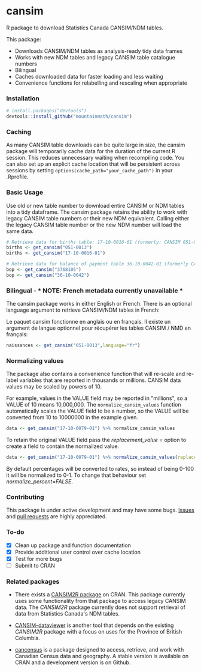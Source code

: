 # cansim

R package to download Statistics Canada CANSIM/NDM tables.

This package:

* Downloads CANSIM/NDM tables as analysis-ready tidy data frames
* Works with new NDM tables and legacy CANSIM table catalogue numbers
* Bilingual
* Caches downloaded data for faster loading and less waiting
* Convenience functions for relabelling and rescaling when appropriate

### Installation
```r
# install.packages("devtools")
devtools::install_github("mountainmath/cansim")
```

### Caching

As many CANSIM table downloads can be quite large in size, the cansim package will temporarily cache data for the duration of the current R session. This reduces unnecessary waiting when recompiling code. You can also set up an explicit cache location that will be persistent across sessions by setting `options(cache_path="your_cache_path")` in your .Rprofile. 

### Basic Usage

Use old or new table number to download entire CANSIM or NDM tables into a tidy dataframe. The cansim package retains the ability to work with legacy CANSIM table numbers or their new NDM equivalent. Calling either the legacy CANSIM table number or the new NDM number will load the same data. 
```r
# Retrieve data for births table: 17-10-0016-01 (formerly: CANSIM 051-0013)
births <- get_cansim("051-0013")
births <- get_cansim("17-10-0016-01")

# Retrieve data for balance of payment table 36-10-0042-01 (formerly CANSIM  376-8105)
bop <- get_cansim("3768105")
bop <- get_cansim("36-10-0042")
```    

### Bilingual - * NOTE: French metadata currently unavailable * 

The cansim package works in either English or French. There is an optional language argument to retrieve CANSIM/NDM tables in French: 

Le paquet cansim fonctionne en anglais ou en français. Il existe un argument de langue optionnel pour récupérer les tables CANSIM / NMD en français:
```r
naissances <- get_cansim("051-0013",language="fr")
```    

### Normalizing values

The package also contains a convenience function that will re-scale and re-label variables that are reported in thousands or millions. CANSIM data values may be scaled by powers of 10. 

For example, values in the VALUE field may be reported in "millions", so a VALUE of 10 means 10,000,000. The `normalize_cansim_values` function automatically scales the VALUE field to be a number, so the VALUE will be converted from 10 to 10000000 in the example given.
```r
data <- get_cansim("17-10-0079-01") %>% normalize_cansim_values
``` 

To retain the original VALUE field pass the *replacement_value = <your field name>* option to create a field to contain the normailzed value.
```r
data <- get_cansim("17-10-0079-01") %>% normalize_cansim_values(replacement_value="normalized value")
```

By default percentages will be converted to rates, so instead of being 0-100 it will be normalized to 0-1. To change that behaviour set *normalize_percent=FALSE*.

### Contributing

This package is under active development and may have some bugs. [Issues](https://github.com/mountainMath/cansim/issues) and [pull requests](https://github.com/mountainMath/cansim/pulls) are highly appreciated. 

### To-do

- [x] Clean up package and function documentation
- [x] Provide additional user control over cache location
- [x] Test for more bugs
- [ ] Submit to CRAN

### Related packages

* There exists a [CANSIM2R package](https://cran.r-project.org/web/packages/CANSIM2R/index.html) on CRAN. This package currently uses some functionality from that package to access legacy CANSIM data. The *CANSIM2R* package currently does not support retrieval of data from Statistics Canada's NDM tables. 

* [CANSIM-dataviewer](https://github.com/bcgov/CANSIM-dataviewer) is another tool that depends on the existing *CANSIM2R* package with a focus on uses for the Province of British Columbia.

* [cancensus](https://github.com/mountainMath/cancensus) is a package designed to access, retrieve, and work with Canadian Census data and geography. A stable version is available on CRAN and a development version is on Github. 


